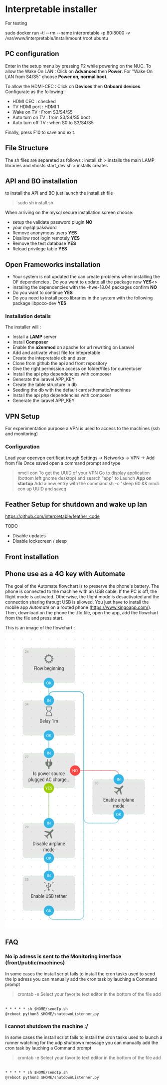 # Interpretable installer

For testing 

sudo docker run -ti --rm --name interpretable -p 80:8000  -v /var/www/interpretable/install/mount:/root ubuntu

## PC configuration
Enter in the setup menu by pressing F2 while powering on the NUC. 
To allow the Wake On LAN : 
Click on **Advanced** then **Power**. For "Wake On LAN from S4/S5" choose **Power on, normal boot**. 

To allow the HDMI-CEC : 
Click on **Devices** then **Onboard devices**. Configurate as the following : 
- HDMI CEC : checked 
- TV HDMI port : HDMI 1
- Wake on TV : From S3/S4/S5
- Auto turn on TV : from S3/S4/S5 boot
- Auto turn off TV : when S0 to S3/S4/S5

Finally, press F10 to save and exit. 

## File Structure
The sh files are separeted as follows :
install.sh > installs the main LAMP libraries and vhosts
start_dev.sh > installs creates

## API and BO installation

to install the API and BO just launch the install.sh file
> sudo sh install.sh

When arriving on the mysql secure installation screen choose:

 - setup the validate password plugin **NO**
 - your mysql password 
 - Remove anonymous users **YES**
 - Disallow root login remotely **YES**
 - Remove the test database **YES**
 - Reload privilege table **YES**



## Open Frameworks installation

 - Your system is not updated the can create problems when installing the OF dependencies . Do you want to update all the package now **YES**<>
 - instaling the dependencies with the -hwe-18.04 packages confirm **NO**
 - Do you want to continue **YES**
 - Do you need to install poco libraries in the system with the following package libpoco-dev **YES**



### Installation details

The installer will :
- Install a **LAMP** server
- Install **Composer**
- Enable the **a2enmod** on apache for url rewriting on Laravel
- Add and activate vhost file for intepretable
- Create the intepretable db and user
- Clone from github the api and front repository
- Give the right permission access on folder/files for currentuser
- Install the api php dependencies with composer 
- Generate the laravel APP_KEY  
- Create the table structure in db
- Seeding the db with the default cards/thematic/machines
- Install the api php dependencies with composer 
- Generate the laravel APP_KEY

## VPN Setup
For experimentation purpose a VPN is used to access to the machines (ssh and monitoring)
### Configuration
Load your openvpn certificat trough Settings -> Networks -> VPN -> Add from file
Once saved open a command prompt and type
> nmcli con
To get the UUID of your VPN
Go to display application (bottom left gnome desktop) and search "app" to Launch **App on startup**
Add a new entry with the command 
> sh -c "sleep 60 && nmcli con up UUID
and saveq


## Feather Setup for shutdown and wake up lan
https://github.com/interpretable/feather_code

TODO
- Disable updates
- Disable lockscreen / sleep

## Front installation

## Phone use as a 4G key with Automate
The goal of the Automate flowchart is to preserve the phone's battery. 
The phone is connected to the machine with an USB cable. If the PC is off, the flight mode is activated. Otherwise, the flight mode is desactivated and the connection sharing througt USB is allowed. 
You just have to install the mobile app *Automate* on a rooted phone (https://www.kingoapp.com/). Then, download on the phone the .flo file, open the app, add the flowchart from the file and press start. 

This is an image of the flowchart : 
![alt text][logo]

[logo]: https://github.com/interpretable/install/blob/master/Test%20hotspot%20interpretable.png "Automate flowchart"


## FAQ

### No ip adress is sent to the Monitoring interface (front/public/machines)
In some cases the install script fails to install the cron tasks used to send the ip adress
you can manually add the cron task by lauching a Command prompt 
> crontab -e
Select your favorite text editor
in the bottom of the file add
```cron

* * * * * sh $HOME/sendIp.sh
@reboot python3 $HOME/shutdownListenner.py
```

### I cannot shutdown the machine :/
In some cases the install script fails to install the cron tasks used to launch a runner watching for the udp shutdown message
you can manually add the cron task by lauching a Command prompt 
> crontab -e
Select your favorite text editor
in the bottom of the file add
```cron

* * * * * sh $HOME/sendIp.sh
@reboot python3 $HOME/shutdownListenner.py
```
